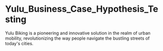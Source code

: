 # Yulu_Business_Case_Hypothesis_Testing
Yulu Biking is a pioneering and innovative solution in the realm of urban mobility, revolutionizing the way people navigate the bustling streets of today's cities.
